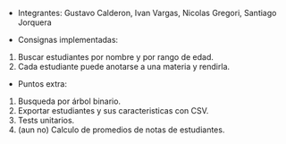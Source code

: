 - Integrantes: Gustavo Calderon, Ivan Vargas, Nicolas Gregori, Santiago Jorquera
  
- Consignas implementadas:
1) Buscar estudiantes por nombre y por rango de edad.
2) Cada estudiante puede anotarse a una materia y rendirla.
   
- Puntos extra:
1) Busqueda por árbol binario.
2) Exportar estudiantes y sus caracteristicas con CSV.
3) Tests unitarios.
4) (aun no) Calculo de promedios de notas de estudiantes.
